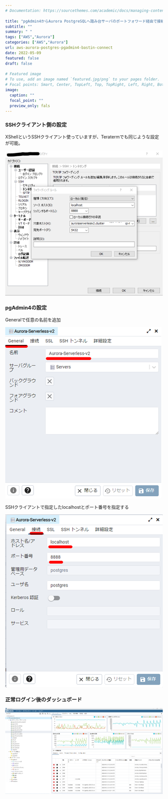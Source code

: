 ```yaml
---
# Documentation: https://sourcethemes.com/academic/docs/managing-content/

title: "pgAdmin4からAurora PostgreSQLへ踏み台サーバのポートフォワード経由で接続する"
subtitle: ""
summary: " "
tags: ["AWS","Aurora"]
categories: ["AWS","Aurora"]
url: aws-aurora-postgres-pgadmin4-bastin-connect
date: 2022-05-09
featured: false
draft: false

# Featured image
# To use, add an image named `featured.jpg/png` to your pages folder.
# Focal points: Smart, Center, TopLeft, Top, TopRight, Left, Right, BottomLeft, Bottom, BottomRight.
image:
  caption: ""
  focal_point: ""
  preview_only: fals
---
```


### SSHクライアント側の設定

XShellというSSHクライアント使っていますが、Teratermでも同じような設定が可能。

![image-20220508211201115](image-20220508211201115.png)

### pgAdmin4の設定

Generalで任意の名前を追加

![image-20220508211553430](image-20220508211553430.png)

SSHクライアントで指定したlocalhostとポート番号を指定する

![image-20220508211627533](image-20220508211627533.png)

### 正常ログイン後のダッシュボード

![image-20220508211511001](image-20220508211511001.png)
